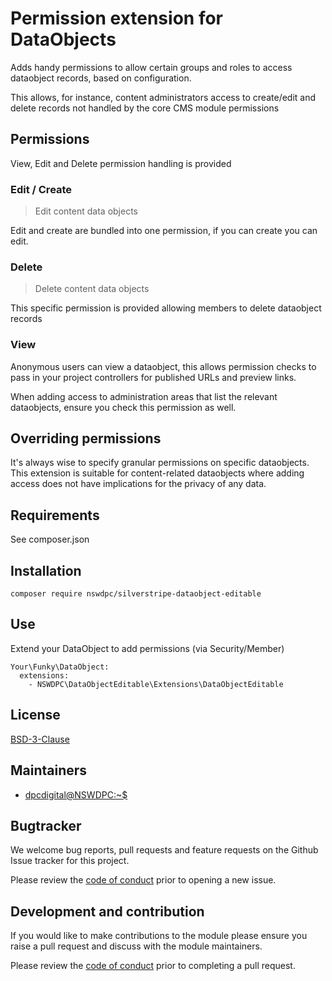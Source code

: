 # Permission extension for DataObjects

Adds handy permissions to allow certain groups and roles to access dataobject records, based on configuration.

This allows, for instance, content administrators access to create/edit and delete records not handled by the core CMS module permissions

## Permissions

View, Edit and Delete permission handling is provided

### Edit / Create

> Edit content data objects

Edit and create are bundled into one permission, if you can create you can edit.

### Delete

> Delete content data objects

This specific permission is provided allowing members to delete dataobject records

### View

Anonymous users can view a dataobject, this allows permission checks to pass in your project controllers for published URLs and preview links.

When adding access to administration areas that list the relevant dataobjects, ensure you check this permission as well.

## Overriding permissions

It's always wise to specify granular permissions on specific dataobjects. This extension is suitable for content-related dataobjects where adding access does not have implications for the privacy of any data.


## Requirements

See composer.json

## Installation

```composer require nswdpc/silverstripe-dataobject-editable```

## Use

Extend your DataObject to add permissions (via Security/Member)

```
Your\Funky\DataObject:
  extensions:
    - NSWDPC\DataObjectEditable\Extensions\DataObjectEditable
```

## License

[BSD-3-Clause](./LICENSE.md)

## Maintainers

+ [dpcdigital@NSWDPC:~$](https://dpc.nsw.gov.au)

## Bugtracker

We welcome bug reports, pull requests and feature requests on the Github Issue tracker for this project.

Please review the [code of conduct](./code-of-conduct.md) prior to opening a new issue.

## Development and contribution

If you would like to make contributions to the module please ensure you raise a pull request and discuss with the module maintainers.

Please review the [code of conduct](./code-of-conduct.md) prior to completing a pull request.
